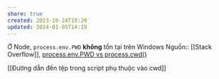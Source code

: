 ```yaml
---
share: true
created: 2023-10-24T18:26
updated: 2024-01-05T14:19
---
```

Ở Node, `process.env.PWD` **không** tồn tại trên Windows
Nguồn:: [[Stack Overflow]], [process.env.PWD vs process.cwd()](https://stackoverflow.com/a/31436403/3416774)

[[Đường dẫn đến tệp trong script phụ thuộc vào cwd]]